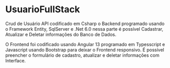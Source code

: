 # UsuarioFullStack

Crud de Usuário API codificado em Csharp o Backend programado usando o Framework Entity, SqlServer e .Net 6.0 nessa parte é possível Cadastrar, Atualizar e Deletar
informações do Banco de Dados.

O Frontend foi codificado usando Angular 13 programado em Typesscript e Javascript usando Bootstrap para deixar o Frontend responsivo.
É possível preencher o formulário de cadastro, atualizar e deletar informações com Interface.


